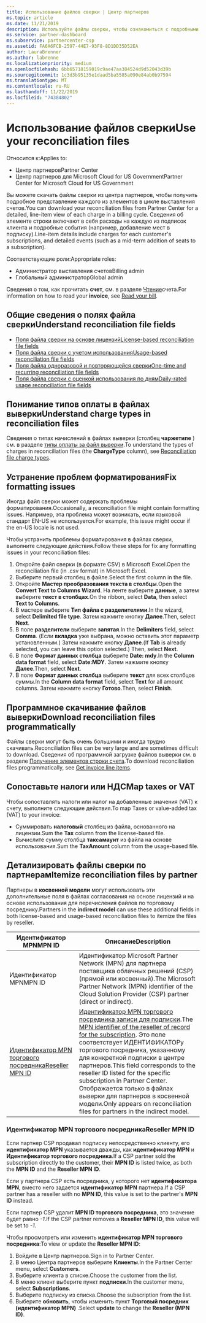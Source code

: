 ```yaml
---
title: Использование файлов сверки | Центр партнеров
ms.topic: article
ms.date: 11/21/2019
description: Используйте файлы сверки, чтобы ознакомиться с подробными представлениями элементов в центре партнеров.
ms.service: partner-dashboard
ms.subservice: partnercenter-csp
ms.assetid: FA6A6FCB-2597-44E7-93F8-8D1DD35D52EA
author: LauraBrenner
ms.author: labrenne
ms.localizationpriority: medium
ms.openlocfilehash: 6bb65718159019c9ae47aa384524d9d52043d39b
ms.sourcegitcommit: 1c3d3b95135e1daad5ba5585a090e84ab0b97594
ms.translationtype: MT
ms.contentlocale: ru-RU
ms.lasthandoff: 11/22/2019
ms.locfileid: "74384802"
---
```

# <a name="use-your-reconciliation-files"></a><span data-ttu-id="e0529-103">Использование файлов сверки</span><span class="sxs-lookup"><span data-stu-id="e0529-103">Use your reconciliation files</span></span>

<span data-ttu-id="e0529-104">Относится к:</span><span class="sxs-lookup"><span data-stu-id="e0529-104">Applies to:</span></span>

- <span data-ttu-id="e0529-105">Центр партнеров</span><span class="sxs-lookup"><span data-stu-id="e0529-105">Partner Center</span></span>
- <span data-ttu-id="e0529-106">Центр партнеров для Microsoft Cloud for US Government</span><span class="sxs-lookup"><span data-stu-id="e0529-106">Partner Center for Microsoft Cloud for US Government</span></span>

<span data-ttu-id="e0529-107">Вы можете скачать файлы сверки из центра партнеров, чтобы получить подробное представление каждого из элементов в цикле выставления счетов.</span><span class="sxs-lookup"><span data-stu-id="e0529-107">You can download your reconciliation files from Partner Center for a detailed, line-item view of each charge in a billing cycle.</span></span> <span data-ttu-id="e0529-108">Сведения об элементе строки включают в себя расходы на каждую из подписок клиента и подробные события (например, добавление мест в подписку).</span><span class="sxs-lookup"><span data-stu-id="e0529-108">Line-item details include charges for each customer's subscriptions, and detailed events (such as a mid-term addition of seats to a subscription).</span></span>

<span data-ttu-id="e0529-109">Соответствующие роли:</span><span class="sxs-lookup"><span data-stu-id="e0529-109">Appropriate roles:</span></span>

- <span data-ttu-id="e0529-110">Администратор выставления счетов</span><span class="sxs-lookup"><span data-stu-id="e0529-110">Billing admin</span></span>
- <span data-ttu-id="e0529-111">Глобальный администратор</span><span class="sxs-lookup"><span data-stu-id="e0529-111">Global admin</span></span>

<span data-ttu-id="e0529-112">Сведения о том, как прочитать **счет**, см. в разделе [Чтение](read-your-bill.md)счета.</span><span class="sxs-lookup"><span data-stu-id="e0529-112">For information on how to read your **invoice**, see [Read your bill](read-your-bill.md).</span></span>

## <a name="understand-reconciliation-file-fields"></a><span data-ttu-id="e0529-113">Общие сведения о полях файла сверки</span><span class="sxs-lookup"><span data-stu-id="e0529-113">Understand reconciliation file fields</span></span>

- [<span data-ttu-id="e0529-114">Поля файла сверки на основе лицензий</span><span class="sxs-lookup"><span data-stu-id="e0529-114">License-based reconciliation file fields</span></span>](license-based-recon-files.md)
- [<span data-ttu-id="e0529-115">Поля файла сверки с учетом использования</span><span class="sxs-lookup"><span data-stu-id="e0529-115">Usage-based reconciliation file fields</span></span>](usage-based-recon-files.md)
- [<span data-ttu-id="e0529-116">Поля файла одноразовой и повторяющейся сверки</span><span class="sxs-lookup"><span data-stu-id="e0529-116">One-time and recurring reconciliation file fields</span></span>](one-time-recurring-recon-files.md)
- [<span data-ttu-id="e0529-117">Поля файла сверки с оценкой использования по дням</span><span class="sxs-lookup"><span data-stu-id="e0529-117">Daily-rated usage reconciliation file fields</span></span>](daily-rated-usage-recon-files.md)

## <a name="understand-charge-types-in-reconciliation-files"></a><span data-ttu-id="e0529-118">Понимание типов оплаты в файлах выверки</span><span class="sxs-lookup"><span data-stu-id="e0529-118">Understand charge types in reconciliation files</span></span>

<span data-ttu-id="e0529-119">Сведения о типах начислений в файлах выверки (столбец **чаржетипе** ) см. в разделе [типы оплаты за файл выверки](recon-file-charge-types.md).</span><span class="sxs-lookup"><span data-stu-id="e0529-119">To understand the types of charges in reconciliation files (the **ChargeType** column), see [Reconciliation file charge types](recon-file-charge-types.md).</span></span>

## <a name="fix-formatting-issues"></a><span data-ttu-id="e0529-120">Устранение проблем форматирования</span><span class="sxs-lookup"><span data-stu-id="e0529-120">Fix formatting issues</span></span>

<span data-ttu-id="e0529-121">Иногда файл сверки может содержать проблемы форматирования.</span><span class="sxs-lookup"><span data-stu-id="e0529-121">Occasionally, a reconciliation file might contain formatting issues.</span></span> <span data-ttu-id="e0529-122">Например, эта проблема может возникать, если языковой стандарт EN-US не используется.</span><span class="sxs-lookup"><span data-stu-id="e0529-122">For example, this issue might occur if the en-US locale is not used.</span></span>

<span data-ttu-id="e0529-123">Чтобы устранить проблемы форматирования в файлах сверки, выполните следующие действия.</span><span class="sxs-lookup"><span data-stu-id="e0529-123">Follow these steps for fix any formatting issues in your reconciliation files:</span></span>

1. <span data-ttu-id="e0529-124">Откройте файл сверки (в формате CSV) в Microsoft Excel.</span><span class="sxs-lookup"><span data-stu-id="e0529-124">Open the reconciliation file (in .csv format) in Microsoft Excel.</span></span>
2. <span data-ttu-id="e0529-125">Выберите первый столбец в файле.</span><span class="sxs-lookup"><span data-stu-id="e0529-125">Select the first column in the file.</span></span>
3. <span data-ttu-id="e0529-126">Откройте **Мастер преобразования текста в столбцы**.</span><span class="sxs-lookup"><span data-stu-id="e0529-126">Open the **Convert Text to Columns Wizard**.</span></span> <span data-ttu-id="e0529-127">На ленте выберите **данные**, а затем выберите **текст в столбцах**.</span><span class="sxs-lookup"><span data-stu-id="e0529-127">On the ribbon, select **Data**, then select **Text to Columns**.</span></span>
4. <span data-ttu-id="e0529-128">В мастере выберите **Тип файла с разделителями**.</span><span class="sxs-lookup"><span data-stu-id="e0529-128">In the wizard, select **Delimited file type**.</span></span> <span data-ttu-id="e0529-129">Затем нажмите кнопку **Далее**.</span><span class="sxs-lookup"><span data-stu-id="e0529-129">Then, select **Next**.</span></span>
5. <span data-ttu-id="e0529-130">В поле **разделители** выберите **запятая**.</span><span class="sxs-lookup"><span data-stu-id="e0529-130">In the **Delimiters** field, select **Comma**.</span></span> <span data-ttu-id="e0529-131">(Если **вкладка** уже выбрана, можно оставить этот параметр установленным.) Затем нажмите кнопку **Далее**.</span><span class="sxs-lookup"><span data-stu-id="e0529-131">(If **Tab** is already selected, you can leave this option selected.) Then, select **Next**.</span></span>
6. <span data-ttu-id="e0529-132">В поле **Формат данных столбца** выберите **Date: mdy**.</span><span class="sxs-lookup"><span data-stu-id="e0529-132">In the **Column data format** field, select **Date:MDY**.</span></span> <span data-ttu-id="e0529-133">Затем нажмите кнопку **Далее**.</span><span class="sxs-lookup"><span data-stu-id="e0529-133">Then, select **Next**.</span></span>
7. <span data-ttu-id="e0529-134">В поле **Формат данных столбца** выберите **текст** для всех столбцов суммы.</span><span class="sxs-lookup"><span data-stu-id="e0529-134">In the **Column data format** field, select **Text** for all amount columns.</span></span> <span data-ttu-id="e0529-135">Затем нажмите кнопку **Готово**.</span><span class="sxs-lookup"><span data-stu-id="e0529-135">Then, select **Finish**.</span></span>

## <a name="download-reconciliation-files-programmatically"></a><span data-ttu-id="e0529-136">Программное скачивание файлов выверки</span><span class="sxs-lookup"><span data-stu-id="e0529-136">Download reconciliation files programmatically</span></span>

<span data-ttu-id="e0529-137">Файлы сверки могут быть очень большими и иногда трудно скачивать.</span><span class="sxs-lookup"><span data-stu-id="e0529-137">Reconciliation files can be very large and are sometimes difficult to download.</span></span> <span data-ttu-id="e0529-138">Сведения об программной загрузке файлов выверки см. в разделе [Получение элементов строки счета](https://docs.microsoft.com/partner-center/develop/get-invoiceline-items).</span><span class="sxs-lookup"><span data-stu-id="e0529-138">To download reconciliation files programmatically, see [Get invoice line items](https://docs.microsoft.com/partner-center/develop/get-invoiceline-items).</span></span>

## <a name="map-taxes-or-vat"></a><span data-ttu-id="e0529-139">Сопоставьте налоги или НДС</span><span class="sxs-lookup"><span data-stu-id="e0529-139">Map taxes or VAT</span></span>

<span data-ttu-id="e0529-140">Чтобы сопоставлять налоги или налог на добавленные значения (VAT) к счету, выполните следующие действия.</span><span class="sxs-lookup"><span data-stu-id="e0529-140">To map Taxes or value-added tax (VAT) to your invoice:</span></span>

- <span data-ttu-id="e0529-141">Суммировать **налоговый** столбец из файла, основанного на лицензии.</span><span class="sxs-lookup"><span data-stu-id="e0529-141">Sum the **Tax** column from the license-based file.</span></span>
- <span data-ttu-id="e0529-142">Вычислите сумму столбца **таксамаунт** из файла на основе использования.</span><span class="sxs-lookup"><span data-stu-id="e0529-142">Sum the **TaxAmount** column from the usage-based file.</span></span>

## <a name="itemize-reconciliation-files-by-partner"></a><span data-ttu-id="e0529-143">Детализировать файлы сверки по партнерам</span><span class="sxs-lookup"><span data-stu-id="e0529-143">Itemize reconciliation files by partner</span></span>

<span data-ttu-id="e0529-144">Партнеры в **косвенной модели** могут использовать эти дополнительные поля в файлах согласования на основе лицензий и на основе использования для перечисления файлов по торговому посреднику.</span><span class="sxs-lookup"><span data-stu-id="e0529-144">Partners in the **indirect model** can use these additional fields in both license-based and usage-based reconciliation files to itemize the files by reseller.</span></span>

| <span data-ttu-id="e0529-145">Идентификатор MPN</span><span class="sxs-lookup"><span data-stu-id="e0529-145">MPN ID</span></span> | <span data-ttu-id="e0529-146">Описание</span><span class="sxs-lookup"><span data-stu-id="e0529-146">Description</span></span> |
| ------ | ----------- |
| <span data-ttu-id="e0529-147">Идентификатор MPN</span><span class="sxs-lookup"><span data-stu-id="e0529-147">MPN ID</span></span> | <span data-ttu-id="e0529-148">Идентификатор Microsoft Partner Network (MPN) для партнера поставщика облачных решений (CSP) (прямой или косвенный).</span><span class="sxs-lookup"><span data-stu-id="e0529-148">The Microsoft Partner Network (MPN) identifier of the Cloud Solution Provider (CSP) partner (direct or indirect).</span></span> |
| [<span data-ttu-id="e0529-149">Идентификатор MPN торгового посредника</span><span class="sxs-lookup"><span data-stu-id="e0529-149">Reseller MPN ID</span></span>](#reseller-mpn-id) | <span data-ttu-id="e0529-150">[Идентификатор MPN торгового посредника записи для подписки](#reseller-mpn-id).</span><span class="sxs-lookup"><span data-stu-id="e0529-150">The [MPN identifier of the reseller of record for the subscription](#reseller-mpn-id).</span></span> <span data-ttu-id="e0529-151">Это поле соответствует ИДЕНТИФИКАТОРу торгового посредника, указанному для конкретной подписки в центре партнеров.</span><span class="sxs-lookup"><span data-stu-id="e0529-151">This field corresponds to the reseller ID listed for the specific subscription in Partner Center.</span></span> <span data-ttu-id="e0529-152">Отображается только в файлах выверки для партнеров в косвенной модели.</span><span class="sxs-lookup"><span data-stu-id="e0529-152">Only appears on reconciliation files for partners in the indirect model.</span></span> |

### <a name="reseller-mpn-id"></a><span data-ttu-id="e0529-153">Идентификатор MPN торгового посредника</span><span class="sxs-lookup"><span data-stu-id="e0529-153">Reseller MPN ID</span></span>

<span data-ttu-id="e0529-154">Если партнер CSP продавал подписку непосредственно клиенту, его **идентификатор MPN** указывается дважды, как **идентификатор MPN** и **Идентификатор торгового посредника**.</span><span class="sxs-lookup"><span data-stu-id="e0529-154">If a CSP partner sold the subscription directly to the customer, their **MPN ID** is listed twice, as both the **MPN ID** and the **Reseller MPN ID**.</span></span>

<span data-ttu-id="e0529-155">Если у партнера CSP есть посредника, у которого нет **идентификатора MPN**, вместо него задается **идентификатор MPN** партнера.</span><span class="sxs-lookup"><span data-stu-id="e0529-155">If a CSP partner has a reseller with no **MPN ID**, this value is set to the partner's **MPN ID** instead.</span></span>

<span data-ttu-id="e0529-156">Если партнер CSP удалит **MPN ID торгового посредника**, это значение будет равно *-1*.</span><span class="sxs-lookup"><span data-stu-id="e0529-156">If the CSP partner removes a **Reseller MPN ID**, this value will be set to *-1*.</span></span>

<span data-ttu-id="e0529-157">Чтобы просмотреть или изменить **идентификатор MPN торгового посредника**:</span><span class="sxs-lookup"><span data-stu-id="e0529-157">To view or update the **Reseller MPN ID**:</span></span>

1. <span data-ttu-id="e0529-158">Войдите в Центр партнеров.</span><span class="sxs-lookup"><span data-stu-id="e0529-158">Sign in to Partner Center.</span></span>
2. <span data-ttu-id="e0529-159">В меню Центра партнеров выберите **Клиенты**.</span><span class="sxs-lookup"><span data-stu-id="e0529-159">In the Partner Center menu, select **Customers**.</span></span>
3. <span data-ttu-id="e0529-160">Выберите клиента в списке.</span><span class="sxs-lookup"><span data-stu-id="e0529-160">Choose the customer from the list.</span></span>
4. <span data-ttu-id="e0529-161">В меню клиент выберите пункт **подписки**.</span><span class="sxs-lookup"><span data-stu-id="e0529-161">In the customer menu, select **Subscriptions**.</span></span>
5. <span data-ttu-id="e0529-162">Выберите подписку из списка.</span><span class="sxs-lookup"><span data-stu-id="e0529-162">Choose the subscription from the list.</span></span>
6. <span data-ttu-id="e0529-163">Выберите **обновить**, чтобы изменить пункт **Торговый посредник (идентификатор MPN)** .</span><span class="sxs-lookup"><span data-stu-id="e0529-163">Select **update** to change the **Reseller (MPN ID)**.</span></span>
